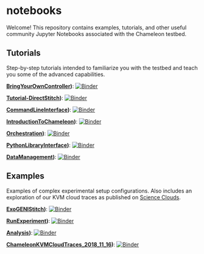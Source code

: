 # notebooks

Welcome! This repository contains examples, tutorials, and other useful community Jupyter Notebooks associated with the Chameleon testbed.

## Tutorials

Step-by-step tutorials intended to familiarize you with the testbed and teach you some of the advanced capabilities.

<!-- BEGIN BINDERS tutorials -->
 
**[BringYourOwnController](./tutorials/networking/BringYourOwnController.ipynb))**: [![Binder](https://mybinder.org/badge_logo.svg)](https://mybinder.org/v2/gh/ChameleonCloud/notebooks/master?filepath=tutorials%2Fnetworking%2FBringYourOwnController.ipynb)

**[Tutorial-DirectStitch](./tutorials/networking/Tutorial-DirectStitch.ipynb))**: [![Binder](https://mybinder.org/badge_logo.svg)](https://mybinder.org/v2/gh/ChameleonCloud/notebooks/master?filepath=tutorials%2Fnetworking%2FTutorial-DirectStitch.ipynb)

**[CommandLineInterface](./tutorials/getting-started/CommandLineInterface.ipynb))**: [![Binder](https://mybinder.org/badge_logo.svg)](https://mybinder.org/v2/gh/ChameleonCloud/notebooks/master?filepath=tutorials%2Fgetting-started%2FCommandLineInterface.ipynb)

**[IntroductionToChameleon](./tutorials/getting-started/IntroductionToChameleon.ipynb))**: [![Binder](https://mybinder.org/badge_logo.svg)](https://mybinder.org/v2/gh/ChameleonCloud/notebooks/master?filepath=tutorials%2Fgetting-started%2FIntroductionToChameleon.ipynb)

**[Orchestration](./tutorials/getting-started/Orchestration.ipynb))**: [![Binder](https://mybinder.org/badge_logo.svg)](https://mybinder.org/v2/gh/ChameleonCloud/notebooks/master?filepath=tutorials%2Fgetting-started%2FOrchestration.ipynb)

**[PythonLibraryInterface](./tutorials/getting-started/PythonLibraryInterface.ipynb))**: [![Binder](https://mybinder.org/badge_logo.svg)](https://mybinder.org/v2/gh/ChameleonCloud/notebooks/master?filepath=tutorials%2Fgetting-started%2FPythonLibraryInterface.ipynb)

**[DataManagement](./tutorials/getting-started/DataManagement.ipynb))**: [![Binder](https://mybinder.org/badge_logo.svg)](https://mybinder.org/v2/gh/ChameleonCloud/notebooks/master?filepath=tutorials%2Fgetting-started%2FDataManagement.ipynb)

<!-- END BINDERS tutorials -->

## Examples

Examples of complex experimental setup configurations. Also includes an exploration of our KVM cloud traces as published on [Science Clouds](https://scienceclouds.org/cloud-traces/).

<!-- BEGIN BINDERS examples -->
 
**[ExoGENIStitch](./examples/networking/ExoGENIStitch.ipynb))**: [![Binder](https://mybinder.org/badge_logo.svg)](https://mybinder.org/v2/gh/ChameleonCloud/notebooks/master?filepath=examples%2Fnetworking%2FExoGENIStitch.ipynb)

**[RunExperiment](./examples/power-experiment/RunExperiment.ipynb))**: [![Binder](https://mybinder.org/badge_logo.svg)](https://mybinder.org/v2/gh/ChameleonCloud/notebooks/master?filepath=examples%2Fpower-experiment%2FRunExperiment.ipynb)

**[Analysis](./examples/power-experiment/Analysis.ipynb))**: [![Binder](https://mybinder.org/badge_logo.svg)](https://mybinder.org/v2/gh/ChameleonCloud/notebooks/master?filepath=examples%2Fpower-experiment%2FAnalysis.ipynb)

**[ChameleonKVMCloudTraces_2018_11_16](./examples/cloud_traces/ChameleonKVMCloudTraces_2018_11_16.ipynb))**: [![Binder](https://mybinder.org/badge_logo.svg)](https://mybinder.org/v2/gh/ChameleonCloud/notebooks/master?filepath=examples%2Fcloud_traces%2FChameleonKVMCloudTraces_2018_11_16.ipynb)

<!-- END BINDERS examples -->
